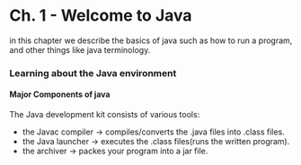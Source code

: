 # Ch. 1 - Welcome to Java

in this chapter we describe the basics of java such as how to run a program, and other things like java terminology.

 ### Learning about the Java environment

 ####  Major Components of java
 
 The Java development kit consists of various tools:
 - the Javac compiler -> compiles/converts the .java files into .class files.
 - the Java launcher -> executes the .class files(runs the written program).
 - the archiver -> packes your program into a jar file.